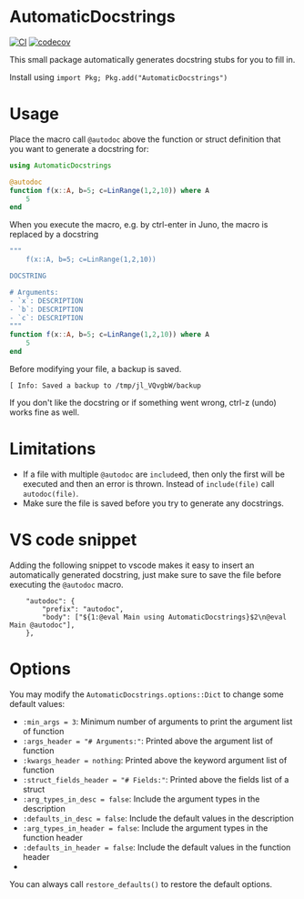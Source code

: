 # AutomaticDocstrings
[![CI](https://github.com/baggepinnen/AutomaticDocstrings.jl/workflows/CI/badge.svg)](https://github.com/baggepinnen/AutomaticDocstrings.jl/actions)
[![codecov](https://codecov.io/gh/baggepinnen/AutomaticDocstrings.jl/branch/master/graph/badge.svg)](https://codecov.io/gh/baggepinnen/AutomaticDocstrings.jl)

This small package automatically generates docstring stubs for you to fill in.

Install using `import Pkg; Pkg.add("AutomaticDocstrings")`

# Usage
Place the macro call `@autodoc` above the function or struct definition that you want to generate a docstring for:
```julia
using AutomaticDocstrings

@autodoc
function f(x::A, b=5; c=LinRange(1,2,10)) where A
    5
end
```
When you execute the macro, e.g. by ctrl-enter in Juno, the macro is replaced by a docstring
```julia
"""
    f(x::A, b=5; c=LinRange(1,2,10))

DOCSTRING

# Arguments:
- `x`: DESCRIPTION
- `b`: DESCRIPTION
- `c`: DESCRIPTION
"""
function f(x::A, b=5; c=LinRange(1,2,10)) where A
    5
end
```
Before modifying your file, a backup is saved.
```julia-repl
[ Info: Saved a backup to /tmp/jl_VQvgbW/backup
```
If you don't like the docstring or if something went wrong, ctrl-z (undo) works fine as well.

# Limitations
- If a file with multiple `@autodoc` are `include`ed, then only the first will be executed and then an error is thrown. Instead of `include(file)` call `autodoc(file)`.
- Make sure the file is saved before you try to generate any docstrings.

# VS code snippet
Adding the following snippet to vscode makes it easy to insert an automatically generated docstring, just make sure to save the file before executing the `@autodoc` macro.
```
	"autodoc": {
		"prefix": "autodoc",
		"body": ["${1:@eval Main using AutomaticDocstrings}$2\n@eval Main @autodoc"],
	},
```

# Options
You may modify the `AutomaticDocstrings.options::Dict` to change some default values:
- `:min_args = 3`: Minimum number of arguments to print the argument list of function
- `:args_header = "# Arguments:"`: Printed above the argument list of function
- `:kwargs_header = nothing`: Printed above the keyword argument list of function
- `:struct_fields_header = "# Fields:"`: Printed above the fields list of a struct
- `:arg_types_in_desc = false`: Include the argument types in the description
- `:defaults_in_desc = false`: Include the default values in the description
- `:arg_types_in_header = false`: Include the argument types in the function header
- `:defaults_in_header = false`: Include the default values in the function header
- 
You can always call `restore_defaults()` to restore the default options.
